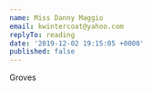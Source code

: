 ```yaml
---
name: Miss Danny Maggio
email: kwintercoat@yahoo.com
replyTo: reading
date: '2019-12-02 19:15:05 +0000'
published: false
---
```


Groves